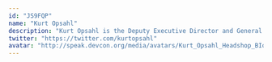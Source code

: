 ```yaml
---
id: "JS9FQP"
name: "Kurt Opsahl"
description: "Kurt Opsahl is the Deputy Executive Director and General Counsel of the Electronic Frontier Foundation. In addition to representing clients on civil liberties, free speech and privacy law, Opsahl counsels on EFF projects and initiatives, and is the lead attorney on the Coders' Rights Project. Before joining EFF, Opsahl worked at Perkins Coie, where he represented technology clients with respect to intellectual property, privacy, defamation, and other online liability matters. Prior to Perkins, O"
twitter: "https://twitter.com/kurtopsahl"
avatar: "http://speak.devcon.org/media/avatars/Kurt_Opsahl_Headshop_BIqsq4s.jpg"
---
```

